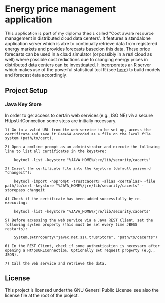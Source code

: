 # Energy price management application


This application is part of my diploma thesis called "Cost aware resource management in distributed cloud data centers". 
It features a standalone application server which is able to continually retrieve data from registered energy markets and provides forecasts based on this data. 
These price forecasts can be used in a cloud simulator (or possibly in a real cloud as well) where possible cost reductions due to changing energy prices in distributed data centers can be investigated. 
It incorporates an R server which makes use of the powerful statistical tool R (see <a href="http://www.r-project.org/">here</a>) to build models and forecast data accordingly. 



## Project Setup


### Java Key Store

In order to get access to certain web services (e.g., ISO NE) via a secure HttpsUrlConnection some steps are initially necessary. 

	1) Go to a valid URL from the web service to be set up, access the certificate and save it Base64 encoded as a file on the local file system (path/to/cert). 

	2) Open a cmdline prompt as an administrator and execute the following line to list all certificates in the keystore:

		keytool -list -keystore "%JAVA_HOME%/jre/lib/security/cacerts"

	3) Insert the certificate file into the keystore (default password "changeit"): 

		keytool -import -noprompt -trustcacerts -alias <certalias> -file path/to/cert -keystore "%JAVA_HOME%/jre/lib/security/cacerts" -storepass changeit

	4) Check if the certificate has been added successfully by re-executing: 

		keytool -list -keystore "%JAVA_HOME%/jre/lib/security/cacerts"

	5) Before accessing the web service via a Java REST Client, set the following system property (this must be set every time JBOSS restarts): 

		System.setProperty("javax.net.ssl.trustStore", "path/to/cacerts")

	6) In the REST Client, check if some authentication is necessary after opening a HttpsURLConnection. Optionally set request property (e.g., JSON). 

	7) Call the web service and retrieve the data. 


		


## License

This project is licensed under the GNU General Public License, see also the license file at the root of the project. 
